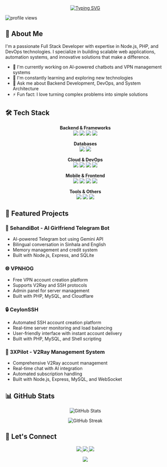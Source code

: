 <!-- Typing SVG -->
<div align="center">
  <a href="https://git.io/typing-svg"><img src="https://readme-typing-svg.demolab.com?font=Fira+Code&weight=600&size=28&duration=4000&pause=1000&color=3F97F7&center=true&vCenter=true&random=false&width=435&lines=Hi+%F0%9F%91%8B+I'm+Chathuranga;Full+Stack+Developer;Backend+Developer;DevOps+Engineer" alt="Typing SVG" /></a>
</div>

<!-- Profile Views Counter -->
<p align="left"> <img src="https://komarev.com/ghpvc/?username=chathurangac91&label=Profile%20views&color=0e75b6&style=flat" alt="profile views" /> </p>

<!-- About Me Section -->
## 🚀 About Me

I'm a passionate Full Stack Developer with expertise in Node.js, PHP, and DevOps technologies. I specialize in building scalable web applications, automation systems, and innovative solutions that make a difference.

- 🔭 I'm currently working on AI-powered chatbots and VPN management systems
- 🌱 I'm constantly learning and exploring new technologies
- 💬 Ask me about Backend Development, DevOps, and System Architecture
- ⚡ Fun fact: I love turning complex problems into simple solutions

<!-- Tech Stack Section -->
## 🛠️ Tech Stack

<p align="center">
  <b>Backend & Frameworks</b><br>
  <img src="https://img.shields.io/badge/Node.js-339933?style=for-the-badge&logo=nodedotjs&logoColor=white" />
  <img src="https://img.shields.io/badge/PHP-777BB4?style=for-the-badge&logo=php&logoColor=white" />
  <img src="https://img.shields.io/badge/Express.js-000000?style=for-the-badge&logo=express&logoColor=white" />
  <img src="https://img.shields.io/badge/CodeIgniter-%23EF4223.svg?style=for-the-badge&logo=codeIgniter&logoColor=white" />
</p>

<p align="center">
  <b>Databases</b><br>
  <img src="https://img.shields.io/badge/MySQL-005C84?style=for-the-badge&logo=mysql&logoColor=white" />
  <img src="https://img.shields.io/badge/SQLite-07405E?style=for-the-badge&logo=sqlite&logoColor=white" />
</p>

<p align="center">
  <b>Cloud & DevOps</b><br>
  <img src="https://img.shields.io/badge/microsoft%20azure-0089D6?style=for-the-badge&logo=microsoft-azure&logoColor=white" />
  <img src="https://img.shields.io/badge/Amazon_AWS-FF9900?style=for-the-badge&logo=amazonaws&logoColor=white" />
  <img src="https://img.shields.io/badge/Oracle_Cloud-F80000?style=for-the-badge&logo=oracle&logoColor=white" />
  <img src="https://img.shields.io/badge/Google_Cloud-4285F4?style=for-the-badge&logo=google-cloud&logoColor=white" />
  
</p>

<p align="center">
  <b>Mobile & Frontend</b><br>
  <img src="https://img.shields.io/badge/Ionic-3880FF?style=for-the-badge&logo=ionic&logoColor=white" />
  <img src="https://img.shields.io/badge/HTML5-E34F26?style=for-the-badge&logo=html5&logoColor=white" />
  <img src="https://img.shields.io/badge/CSS3-1572B6?style=for-the-badge&logo=css3&logoColor=white" />
  <img src="https://img.shields.io/badge/JavaScript-323330?style=for-the-badge&logo=javascript&logoColor=F7DF1E" />
</p>

<p align="center">
  <b>Tools & Others</b><br>
  <img src="https://img.shields.io/badge/Shell_Script-121011?style=for-the-badge&logo=gnu-bash&logoColor=white" />
  <img src="https://img.shields.io/badge/Git-F05032?style=for-the-badge&logo=git&logoColor=white" />
  <img src="https://img.shields.io/badge/Cloudflare-F38020?style=for-the-badge&logo=Cloudflare&logoColor=white" />
</p>

<!-- Featured Projects Section -->
## 🌟 Featured Projects

### 🤖 SehandiBot - AI Girlfriend Telegram Bot
- AI-powered Telegram bot using Gemini API
- Bilingual conversation in Sinhala and English
- Memory management and credit system
- Built with Node.js, Express, and SQLite

### 🌐 VPNHOG
- Free VPN account creation platform
- Supports V2Ray and SSH protocols
- Admin panel for server management
- Built with PHP, MySQL, and Cloudflare

### 🔒 CeylonSSH
- Automated SSH account creation platform
- Real-time server monitoring and load balancing
- User-friendly interface with instant account delivery
- Built with PHP, MySQL, and Shell scripting

### 💼 3XPilot - V2Ray Management System
- Comprehensive V2Ray account management
- Real-time chat with AI integration
- Automated subscription handling
- Built with Node.js, Express, MySQL, and WebSocket

<!-- GitHub Stats -->
## 📊 GitHub Stats

<p align="center">
  <img src="https://github-readme-stats.vercel.app/api?username=chathurangac91&show_icons=true&theme=radical" alt="GitHub Stats" />
</p>

<p align="center">
  <img src="https://github-readme-streak-stats.herokuapp.com/?user=chathurangac91&theme=radical" alt="GitHub Streak" />
</p>

<!-- Connect Section -->
## 🤝 Let's Connect

<p align="center">
  <a href="https://linkedin.com/in/chathuranga-kalupahana" target="_blank">
    <img src="https://img.shields.io/badge/LinkedIn-0077B5?style=for-the-badge&logo=linkedin&logoColor=white" />
  </a>
  <a href="https://t.me/Ch4thurang4X" target="_blank">
    <img src="https://img.shields.io/badge/Telegram-2CA5E0?style=for-the-badge&logo=telegram&logoColor=white" />
  </a>
  <a href="mailto:chanakac.91@gmail.com">
    <img src="https://img.shields.io/badge/Gmail-D14836?style=for-the-badge&logo=gmail&logoColor=white" />
  </a>
</p>

<!-- Footer -->
<p align="center">
  <img src="https://capsule-render.vercel.app/api?type=waving&color=gradient&height=100&section=footer"/>
</p> 
